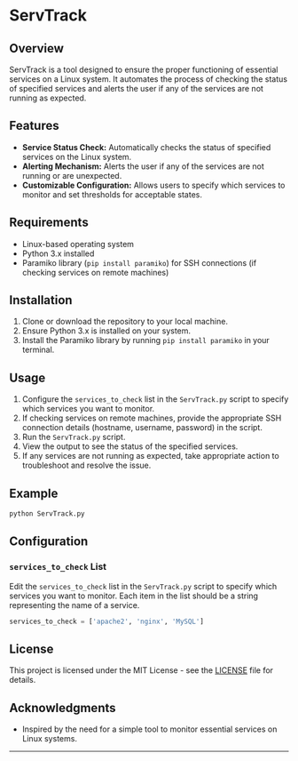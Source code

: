 # ServTrack

## Overview

ServTrack is a tool designed to ensure the proper functioning of essential services on a Linux system. It automates the process of checking the status of specified services and alerts the user if any of the services are not running as expected.

## Features

- **Service Status Check:** Automatically checks the status of specified services on the Linux system.
- **Alerting Mechanism:** Alerts the user if any of the services are not running or are unexpected.
- **Customizable Configuration:** Allows users to specify which services to monitor and set thresholds for acceptable states.

## Requirements

- Linux-based operating system
- Python 3.x installed
- Paramiko library (`pip install paramiko`) for SSH connections (if checking services on remote machines)

## Installation

1. Clone or download the repository to your local machine.
2. Ensure Python 3.x is installed on your system.
3. Install the Paramiko library by running `pip install paramiko` in your terminal.

## Usage

1. Configure the `services_to_check` list in the `ServTrack.py` script to specify which services you want to monitor.
2. If checking services on remote machines, provide the appropriate SSH connection details (hostname, username, password) in the script.
3. Run the `ServTrack.py` script.
4. View the output to see the status of the specified services.
5. If any services are not running as expected, take appropriate action to troubleshoot and resolve the issue.

## Example

```bash
python ServTrack.py
```

## Configuration

### `services_to_check` List

Edit the `services_to_check` list in the `ServTrack.py` script to specify which services you want to monitor. Each item in the list should be a string representing the name of a service.

```python
services_to_check = ['apache2', 'nginx', 'MySQL']
```

## License

This project is licensed under the MIT License - see the [LICENSE](LICENSE) file for details.

## Acknowledgments

- Inspired by the need for a simple tool to monitor essential services on Linux systems.

---

